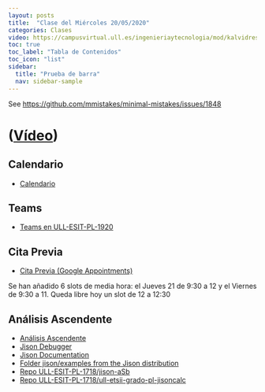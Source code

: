 ```yaml
---
layout: posts
title:  "Clase del Miércoles 20/05/2020"
categories: Clases
video: https://campusvirtual.ull.es/ingenieriaytecnologia/mod/kalvidres/view.php?id=251998
toc: true
toc_label: "Tabla de Contenidos"
toc_icon: "list"
sidebar:
  title: "Prueba de barra"
  nav: sidebar-sample
---
```



See https://github.com/mmistakes/minimal-mistakes/issues/1848

# ([Vídeo]({{page.video}}))


## Calendario 

* [Calendario]({{site.baseurl}}/timetables.html#horarios)

## Teams

* [Teams en ULL-ESIT-PL-1920](https://github.com/orgs/ULL-ESIT-PL-1920/teams)

## Cita Previa

* [Cita Previa (Google Appointments)]({{site.cita_previa}})

Se han añadido 6 slots de media hora: el Jueves 21 de 9:30 a 12 y el Viernes de 9:30 a 11. Queda libre hoy un slot de 12 a 12:30

## Análisis Ascendente

* [Análisis Ascendente]({{site.baseurl}}/tema5-analisis-ascendente/)
* [Jison Debugger](https://nolanlawson.github.io/jison-debugger/)
* [Jison Documentation](http://zaa.ch/jison/docs/)
* [Folder jison/examples from the Jison distribution](https://github.com/zaach/jison/tree/master/examples)
* [Repo ULL-ESIT-PL-1718/jison-aSb](https://github.com/ULL-ESIT-PL-1718/jison-aSb)
* [Repo ULL-ESIT-PL-1718/ull-etsii-grado-pl-jisoncalc](https://github.com/ULL-ESIT-PL-1718/ull-etsii-grado-pl-jisoncalc)

